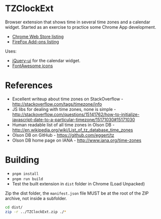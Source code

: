 # TZClockExt
Browser extension that shows time in several time zones and a calendar widget. Started as an exercise to practice some Chrome App development.

 - [Chrome Web Store listing](https://chrome.google.com/webstore/detail/tz-clock/bpeaahhicpbbcnhpokblbhfjcnclfpen)
 - [FireFox Add-ons listing](https://addons.mozilla.org/en-US/firefox/addon/tzclock/)

Uses:
 - [jQuery-ui](http://jqueryui.com/) for the calendar widget.
 - [FontAwesome icons](http://fortawesome.github.io/Font-Awesome/icons/)

# References
* Excellent writeup about time zones on StackOverflow - http://stackoverflow.com/tags/timezone/info
* JS libs for dealing with time zones, none is simple - http://stackoverflow.com/questions/15141762/how-to-initialize-javascript-date-to-a-particular-timezone/15171030#15171030
* Human readable list of all time zones in Olson DB - http://en.wikipedia.org/wiki/List_of_tz_database_time_zones
* Olson DB on GitHub - https://github.com/eggert/tz
* Olson DB home page on IANA - http://www.iana.org/time-zones


# Building
- `pnpm install`
- `pnpm run build`
- Test the built extension in `dist` folder in Chrome (Load Unpacked)

Zip the dist folder, the `manifest.json` file MUST be at the root of the ZIP archive, not inside a subfolder.
```sh
cd dist/
zip -r ../TZClockExt.zip ./*
```
